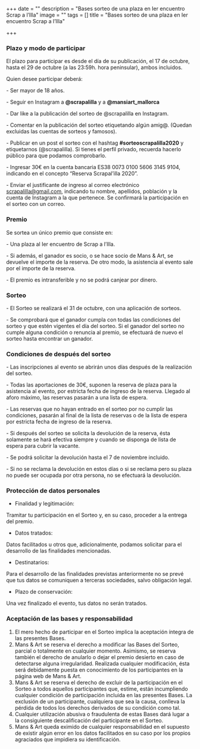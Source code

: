 +++
date = ""
description = "Bases sorteo de una plaza en Ier encuentro Scrap a l’Illa"
image = ""
tags = []
title = "Bases sorteo de una plaza en Ier encuentro Scrap a l’Illa"

+++
### Plazo y modo de participar

El plazo para participar es desde el día de su publicación, el 17 de octubre, hasta el 29 de octubre (a las 23:59h. hora peninsular), ambos incluidos.

Quien desee participar deberá:

\- Ser mayor de 18 años.

\- Seguir en Instagram a **@scrapalilla** y a **@mansiart_mallorca**

\- Dar like a la publicación del sorteo de @scrapalilla en Instagram.

\- Comentar en la publicación del sorteo etiquetando algún amig@. (Quedan excluidas las cuentas de sorteos y famosos).

\- Publicar en un post el sorteo con el hashtag **#sorteoscrapalilla2020** y etiquetarnos (@scrapalilla). Si tienes el perfil privado, recuerda hacerlo público para que podamos comprobarlo.

\- Ingresar 30€ en la cuenta bancaria ES38 0073 0100 5606 3145 9104, indicando en el concepto “Reserva Scrapal’illa 2020”.

\- Enviar el justificante de ingreso al correo electrónico [scrapalilla@gmail.com](mailto:scrapalilla@gmail.com "correo"), indicando tu nombre, apellidos, población y la cuenta de Instagram a la que pertenece. Se confirmará la participación en el sorteo con un correo.

### Premio

Se sortea un único premio que consiste en:

\- Una plaza al Ier encuentro de Scrap a l’Illa.

\- Si además, el ganador es socio, o se hace socio de Mans & Art, se devuelve el importe de la reserva. De otro modo, la asistencia al evento sale por el importe de la reserva.

\- El premio es intransferible y no se podrá canjear por dinero.

### Sorteo

\- El Sorteo se realizará el 31 de octubre, con una aplicación de sorteos.

\- Se comprobará que el ganador cumpla con todas las condiciones del sorteo y que estén vigentes el día del sorteo. Si el ganador del sorteo no cumple alguna condición o renuncia al premio, se efectuará de nuevo el sorteo hasta encontrar un ganador.

### **Condiciones de después del sorteo**

\- Las inscripciones al evento se abrirán unos días después de la realización del sorteo.

\- Todas las aportaciones de 30€, suponen la reserva de plaza para la asistencia al evento, por estricta fecha de ingreso de la reserva. Llegado al aforo máximo, las reservas pasarán a una lista de espera.

\- Las reservas que no hayan entrado en el sorteo por no cumplir las condiciones, pasarán al final de la lista de reservas o de la lista de espera por estricta fecha de ingreso de la reserva.

\- Si después del sorteo se solicita la devolución de la reserva, ésta solamente se hará efectiva siempre y cuando se disponga de lista de espera para cubrir la vacante.

\- Se podrá solicitar la devolución hasta el 7 de noviembre incluido.

\- Si no se reclama la devolución en estos días o si se reclama pero su plaza no puede ser ocupada por otra persona, no se efectuará la devolución.

### Protección de datos personales

* Finalidad y legitimación:

Tramitar tu participación en el Sorteo y, en su caso, proceder a la entrega del premio.

* Datos tratados:

Datos facilitados u otros que, adicionalmente, podamos solicitar para el desarrollo de las finalidades mencionadas.

* Destinatarios:

Para el desarrollo de las finalidades previstas anteriormente no se prevé que tus datos se comuniquen a terceras sociedades, salvo obligación legal.

* Plazo de conservación:

Una vez finalizado el evento, tus datos no serán tratados.

### Aceptación de las bases y responsabilidad

1. El mero hecho de participar en el Sorteo implica la aceptación íntegra de las presentes Bases.
2. Mans & Art se reserva el derecho a modificar las Bases del Sorteo, parcial o totalmente en cualquier momento. Asimismo, se reserva también el derecho de anularlo o dejar el premio desierto en caso de detectarse alguna irregularidad. Realizada cualquier modificación, ésta será debidamente puesta en conocimiento de los participantes en la página web de Mans & Art.
3. Mans & Art se reserva el derecho de excluir de la participación en el Sorteo a todos aquellos participantes que, estime, están incumpliendo cualquier condición de participación incluida en las presentes Bases. La exclusión de un participante, cualquiera que sea la causa, conlleva la pérdida de todos los derechos derivados de su condición como tal.
4. Cualquier utilización abusiva o fraudulenta de estas Bases dará lugar a la consiguiente descalificación del participante en el Sorteo.
5. Mans & Art queda eximido de cualquier responsabilidad en el supuesto de existir algún error en los datos facilitados en su caso por los propios agraciados que impidiera su identificación.